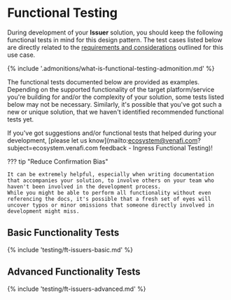 # Functional Testing

<!-- TODO How does functional testing confirm the problem that was intended to be solved? How will functional test results be reported? Are there any performance considerations? What about certification and documentation? -->
During development of your **Issuer** solution, you should keep the following functional tests in mind for this design pattern.
The test cases listed below are directly related to the [requirements and considerations](../1-requirements-issuer) outlined for this use case.

{% include '.admonitions/what-is-functional-testing-admonition.md' %}

The functional tests documented below are provided as examples.
Depending on the supported functionality of the target platform/service you're building for and/or the complexity of your solution, some tests listed below may not be necessary.
Similarly, it's possible that you've got such a new or unique solution, that we haven't identified recommended functional tests yet.

If you've got suggestions and/or functional tests that helped during your development, [please let us know](mailto:ecosystem@venafi.com?subject=ecosystem.venafi.com feedback - Ingress Functional Testing)!

??? tip "Reduce Confirmation Bias"

    It can be extremely helpful, especially when writing documentation that accompanies your solution, to involve others on your team who haven't been involved in the development process.
    While you might be able to perform all functionality without even referencing the docs, it's possible that a fresh set of eyes will uncover typos or minor omissions that someone directly involved in development might miss.

## Basic Functionality Tests

<!-- TODO anything different cert-manager vs. TLS Protect for Kubernetes? -->
{% include 'testing/ft-issuers-basic.md' %}

## Advanced Functionality Tests

{% include 'testing/ft-issuers-advanced.md' %}
